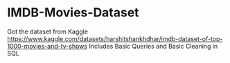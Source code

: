 # IMDB-Movies-Dataset

Got the dataset from Kaggle https://www.kaggle.com/datasets/harshitshankhdhar/imdb-dataset-of-top-1000-movies-and-tv-shows
Includes Basic Queries and Basic Cleaning in SQL
